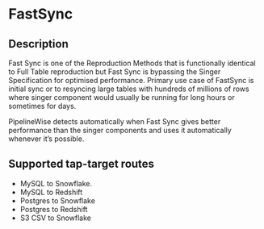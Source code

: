 # FastSync

## Description

Fast Sync is one of the Reproduction Methods that is functionally identical to Full Table
reproduction but Fast Sync is bypassing the Singer Specification for optimised performance.
Primary use case of FastSync is initial sync or to resyncing large tables with hundreds of
millions of rows where singer component would usually be running for long hours or sometimes
for days.

PipelineWise detects automatically when Fast Sync gives better performance than the singer
components and uses it automatically whenever it’s possible.

## Supported tap-target routes

* MySQL to Snowflake.
* MySQL to Redshift
* Postgres to Snowflake
* Postgres to Redshift
* S3 CSV to Snowflake